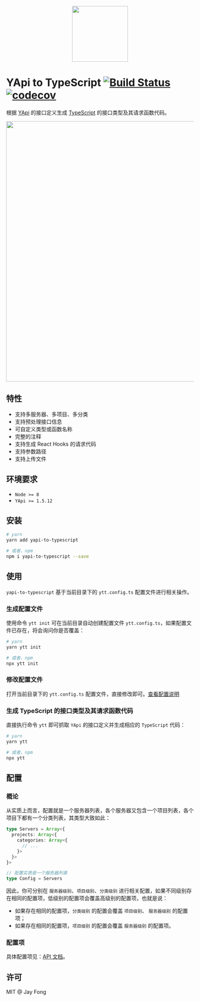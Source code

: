 <p align="center">
  <img src="https://raw.githubusercontent.com/fjc0k/yapi-to-typescript/master/assets/logo.png" width="150" />
</p>

# YApi to TypeScript [![Build Status](https://travis-ci.org/fjc0k/yapi-to-typescript.svg?branch=master)](https://travis-ci.org/fjc0k/yapi-to-typescript) [![codecov](https://codecov.io/gh/fjc0k/yapi-to-typescript/branch/master/graph/badge.svg)](https://codecov.io/gh/fjc0k/yapi-to-typescript)

根据 [YApi](https://github.com/YMFE/yapi) 的接口定义生成 [TypeScript](https://github.com/Microsoft/TypeScript) 的接口类型及其请求函数代码。

<!-- <img src="./assets/preview.png" width="700" /> -->

<img src="https://raw.githubusercontent.com/fjc0k/yapi-to-typescript/master/assets/preview.png?v=20191210" width="700" />


## 特性

- 支持多服务器、多项目、多分类
- 支持预处理接口信息
- 可自定义类型或函数名称
- 完整的注释
- 支持生成 React Hooks 的请求代码
- 支持参数路径
- 支持上传文件


## 环境要求

- `Node >= 8`
- `YApi >= 1.5.12`


## 安装

```bash
# yarn
yarn add yapi-to-typescript

# 或者，npm
npm i yapi-to-typescript --save
```


## 使用

`yapi-to-typescript` 基于当前目录下的 `ytt.config.ts` 配置文件进行相关操作。

### 生成配置文件

使用命令 `ytt init` 可在当前目录自动创建配置文件 `ytt.config.ts`，如果配置文件已存在，将会询问你是否覆盖：

```bash
# yarn
yarn ytt init

# 或者，npm
npx ytt init
```

### 修改配置文件

打开当前目录下的 `ytt.config.ts` 配置文件，直接修改即可。[查看配置说明](http://fjc0k.github.io/yapi-to-typescript/interfaces/serverconfig.html)

### 生成 TypeScript 的接口类型及其请求函数代码

直接执行命令 `ytt` 即可抓取 `YApi` 的接口定义并生成相应的 `TypeScript` 代码：

```bash
# yarn
yarn ytt

# 或者，npm
npx ytt
```


## 配置

### 概论

从实质上而言，配置就是一个服务器列表，各个服务器又包含一个项目列表，各个项目下都有一个分类列表，其类型大致如此：

```ts
type Servers = Array<{
  projects: Array<{
    categories: Array<{
      // ...
    }>
  }>
}>

// 配置实质是一个服务器列表
type Config = Servers
```

因此，你可分别在 `服务器级别`、`项目级别`、`分类级别` 进行相关配置，如果不同级别存在相同的配置项，低级别的配置项会覆盖高级别的配置项，也就是说：

- 如果存在相同的配置项，`分类级别` 的配置会覆盖 `项目级别`、 `服务器级别` 的配置项；
- 如果存在相同的配置项，`项目级别` 的配置会覆盖 `服务器级别` 的配置项。

### 配置项

具体配置项见：[API 文档](http://fjc0k.github.io/yapi-to-typescript/interfaces/serverconfig.html)。


## 许可

MIT @ Jay Fong
